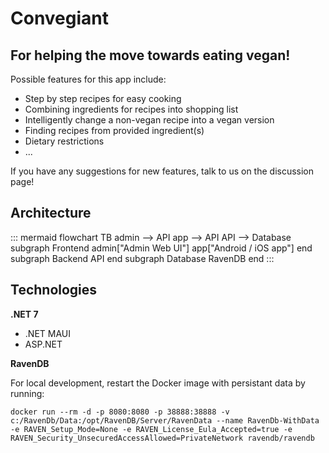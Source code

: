 # Convegiant 

## For helping the move towards eating vegan!

Possible features for this app include:
- Step by step recipes for easy cooking
- Combining ingredients for recipes into shopping list
- Intelligently change a non-vegan recipe into a vegan version
- Finding recipes from provided ingredient(s)
- Dietary restrictions
- ...

If you have any suggestions for new features, talk to us on the discussion page!

## Architecture
::: mermaid
flowchart TB
    admin --> API
    app --> API
    API --> Database
    subgraph Frontend
    admin["Admin Web UI"]
    app["Android / iOS app"]
    end
    subgraph Backend
    API
    end
    subgraph Database
    RavenDB
    end
:::

## Technologies
**.NET 7**
- .NET MAUI
- ASP.NET

**RavenDB**

For local development, restart the Docker image with persistant data by running:

`docker run --rm -d -p 8080:8080 -p 38888:38888 -v c:/RavenDb/Data:/opt/RavenDB/Server/RavenData --name RavenDb-WithData -e RAVEN_Setup_Mode=None -e RAVEN_License_Eula_Accepted=true -e RAVEN_Security_UnsecuredAccessAllowed=PrivateNetwork ravendb/ravendb`